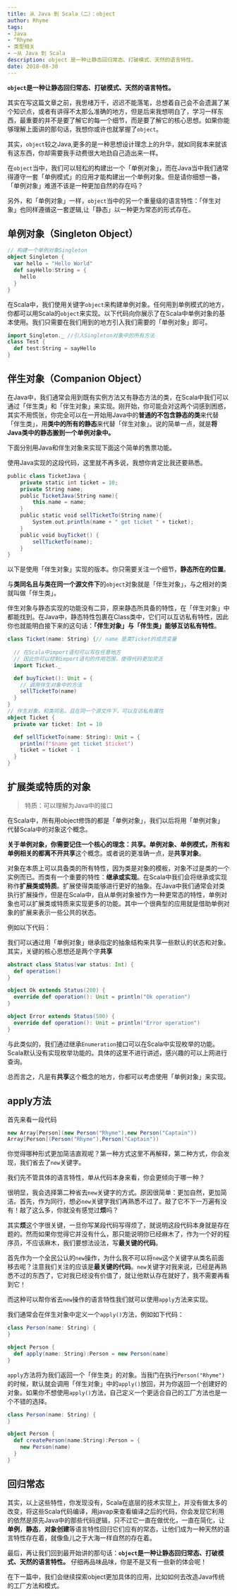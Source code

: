 ```yaml
---
title: 从 Java 到 Scala（二）：object
author: Rhyme
tags:
- Java
- ^Rhyme
- 类型相关
- ~从 Java 到 Scala
description: object 是一种让静态回归常态、打破模式、天然的语言特性。
date: 2018-08-30
---
```


**`object`是一种让静态回归常态、打破模式、天然的语言特性。**

其实在写这篇文章之前，我思绪万千，迟迟不能落笔，总想着自己会不会遗漏了某个知识点，或者有讲得不太那么准确的地方，但是后来我想明白了，学习一样东西，最重要的并不是要了解它的每一个细节，而是要了解它的核心思想。如果你能够理解上面讲的那句话，我想你或许也就掌握了`object`。

其实，`object`较之Java,更多的是一种思想设计理念上的升华，就如同我本来就该有这东西，你却需要我手动费很大地劲自己造出来一样。

在`object`当中，我们可以轻松的构建出一个「单例对象」，而在Java当中我们通常得遵守一套「单例模式」的应用才能构建出一个单例对象。但是请你细想一番，「单例对象」难道不该是一种更加自然的存在吗？

另外，和「单例对象」一样，`object`当中的另一个重量级的语言特性：「伴生对象」也同样遵循这一套逻辑,让「静态」以一种更为常态的形式存在。

## 单例对象（Singleton Object）

```scala
// 构建一个单例对象Singleton
object Singleton {
  var hello = "Hello World"
  def sayHello:String = {
    hello
  }
}
```

在Scala中，我们使用关键字`object`来构建单例对象。任何用到单例模式的地方，你都可以用Scala的`object`来实现。以下代码向你展示了在Scala中单例对象的基本使用。我们只需要在我们用到的地方引入我们需要的「单例对象」即可。

```scala
import Singleton._ //引入Singleton对象中的所有方法
class Test {
  def test:String = sayHello
}
```

## 伴生对象（Companion Object）

在Java中，我们通常会用到既有实例方法又有静态方法的类，在Scala中我们可以通过「伴生类」和「伴生对象」来实现。刚开始，你可能会对这两个词感到困惑，其实不用慌张，你完全可以在一开始用Java中的**普通的不包含静态的类**来代替「伴生类」，用**类中的所有的静态**来代替「伴生对象」。说的简单一点，就是**将Java类中的静态搬到一个单例对象中。**

下面分别用Java和伴生对象来实现下面这个简单的售票功能。

使用Java实现的这段代码，这里就不再多说，我想你肯定比我还要熟悉。

```scala
public class TicketJava {
    private static int ticket = 10;
    private String name;
    public TicketJava(String name){
        this.name = name;
    }
    public static void sellTicketTo(String name){
        System.out.println(name + " get ticket " + ticket);
    }
    public void buyTicket() {
        sellTicketTo(name);
    }
}

```

以下是使用「伴生对象」实现的版本。你只需要关注一个细节，**静态所在的位置**。

与**类同名且与类在同一个源文件下**的`object`对象就是「伴生对象」，与之相对的类就叫做「伴生类」。

伴生对象与静态实现的功能没有二异，原来静态所具备的特性，在「伴生对象」中都能找到。在Java中，静态特性包裹在Class类中，它们可以互访私有特性，因此你也就能明白接下来的这句话：**「伴生对象」与「伴生类」能够互访私有特性**。

```scala
class Ticket(name: String) {// name 是类Ticket的成员变量
    
  // 在Scala中import语句可以写在任意地方
  // 因此你可以控制import语句的作用范围，使得代码更加灵活
  import Ticket._

  def buyTicket(): Unit = {
    // 调用伴生对象中的方法
    sellTicketTo(name)
  }
}
// 伴生对象，和类同名，且在同一个源文件下，可以互访私有属性
object Ticket {
  private var ticket: Int = 10

  def sellTicketTo(name: String): Unit = {
    println(f"$name get ticket $ticket")
    ticket = ticket - 1
  }
}
```

## 扩展类或特质的对象

> 特质：可以理解为Java中的接口

在Scala中，所有用object修饰的都是「单例对象」，我们以后将用「单例对象」代替Scala中的对象这个概念。

**关于单例对象，你需要记住一个核心的理念：共享。**单例对象、单例模式，所有和单例相关的都离不开**共享**这个概念。或者说的更准确一点，是**共享对象**。

对象在本质上可以具备类的所有特性，因为类是对象的模板，对象不过是类的一个实例而已。而类有一个重要的特性：**继承或实现**。在Scala中我们会将继承或实现称作**扩展类或特质**。扩展使得类能够进行更好的抽象。在Java中我们通常会对类执行扩展操作，但是在Scala中，自从单例对象被作为一种更常态的特性，单例对象也可以扩展类或特质来实现更多的功能。其中一个很典型的应用就是借助单例对象的扩展来表示一些公共的状态。

例如以下代码：

我们可以通过用「单例对象」继承指定的抽象结构来共享一些默认的状态和对象。其实，关键的核心思想还是两个字**共享**

```scala
abstract class Status(var status: Int) {
  def operation()
}

object Ok extends Status(200) {
  override def operation(): Unit = println("Ok operation")
}

object Error extends Status(500) {
  override def operation(): Unit = println("Error operation")
}

```

与此类似的，我们通过继承`Enumeration`接口可以在Scala中实现枚举的功能。Scala默认没有实现枚举功能的。具体的这里不进行讲述，感兴趣的可以上网进行查询。

总而言之，凡是有**共享**这个概念的地方，你都可以考虑使用「单例对象」来实现。

## apply方法

首先来看一段代码

```scala
new Array[Person](new Person("Rhyme"),new Person("Captain"))
Array[Person](Person("Rhyme"),Person("Captain"))
```

你觉得哪种形式更加简洁直观呢？第一种方式这里不再解释，第二种方式，你会发现，我们省去了`new`关键字。

我们先不管具体的语言特性，单从代码本身来看，你会更倾向于哪一种？

很明显，我会选择第二种省去`new`关键字的方式。原因很简单：更加自然，更加简洁。首先，作为同行，想必`new`关键字我们再熟悉不过了。敲了它不下一万遍有没有！敲了这么多，你就没有感觉过**烦**吗？

其实**烦**这个字很关键，一旦你写某段代码写得烦了，就说明这段代码本身就是存在题的。然而如果你觉得它并没有什么，那只能说明你已经麻木了，作为一个好的程序员，不应该麻木，我们要想法设法，写**最关键的代码**。

首先作为一个全民公认的`new`操作，为什么我不可以将`new`这个关键字从类名前面移去呢？注意我们关注的应该是**最关键的代码**。`new`关键字对我来说，已经是再熟悉不过的东西了，它对我已经没有价值了，就让他默认存在就好了，我不需要再看到它！

而这种可以帮你省去`new`操作的语言特性我们就可以使用`apply`方法来实现。

我们通常会在伴生对象中定义一个`apply()`方法，例如如下代码：

```scala
class Person(name: String) {
}

object Person {
  def apply(name: String):Person = new Person(name)
}
```

`apply`方法将为我们返回一个「伴生类」的对象。当我门在执行`Person("Rhyme")`的时候，默认就会调用「伴生对象」中的`apply()`放回，并为你返回一个创建好的对象。如果你不想使用`apply()`方法，自己定义一个更适合自己的工厂方法也是一个不错的选择。

```scala
class Person(name: String) {
}

object Person {
  def createPerson(name:String):Person = {
    new Person(name)
  }
}
```

## 回归常态

其实，以上这些特性，你发现没有，Scala在底层的技术实现上，并没有做太多的改变，将这些Scala代码编译，用javap来查看编译之后的代码，你会发现它利用的依然是原先Java中的那些代码逻辑，只不过它一直在做优化，一直在简化，让**单例**，**静态**，**对象创建**等语言特性回归它们应有的常态，让他们成为一种天然的语言特性存在着，就像鱼儿之于大海一样自然的存在着。

最后，再让我们回到最开始讲的那句话：**`object`是一种让静态回归常态、打破模式、天然的语言特性。** 仔细再品味品味，你是不是又有一些新的体会呢！

在下一篇中，我们会继续探索object更加具体的应用，比如如何去改造Java传统的工厂方法和模式。